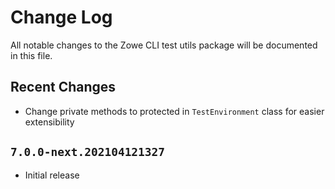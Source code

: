 # Change Log

All notable changes to the Zowe CLI test utils package will be documented in this file.

## Recent Changes

- Change private methods to protected in `TestEnvironment` class for easier extensibility

## `7.0.0-next.202104121327`

- Initial release
